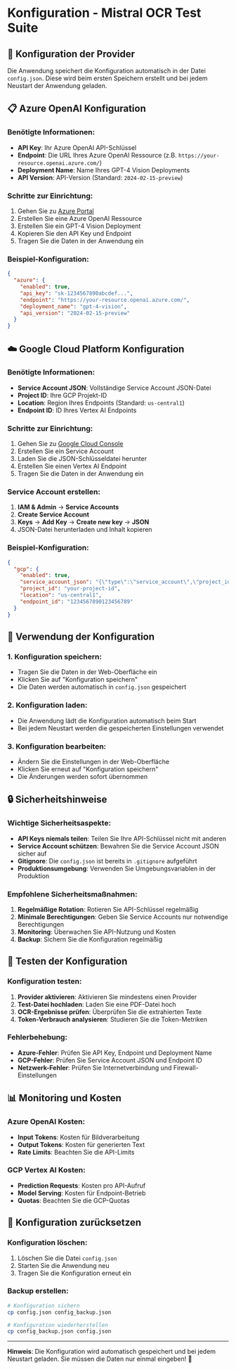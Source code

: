# Konfiguration - Mistral OCR Test Suite

## 🔧 **Konfiguration der Provider**

Die Anwendung speichert die Konfiguration automatisch in der Datei `config.json`. Diese wird beim ersten Speichern erstellt und bei jedem Neustart der Anwendung geladen.

## 📋 **Azure OpenAI Konfiguration**

### Benötigte Informationen:
- **API Key**: Ihr Azure OpenAI API-Schlüssel
- **Endpoint**: Die URL Ihres Azure OpenAI Ressource (z.B. `https://your-resource.openai.azure.com/`)
- **Deployment Name**: Name Ihres GPT-4 Vision Deployments
- **API Version**: API-Version (Standard: `2024-02-15-preview`)

### Schritte zur Einrichtung:
1. Gehen Sie zu [Azure Portal](https://portal.azure.com)
2. Erstellen Sie eine Azure OpenAI Ressource
3. Erstellen Sie ein GPT-4 Vision Deployment
4. Kopieren Sie den API Key und Endpoint
5. Tragen Sie die Daten in der Anwendung ein

### Beispiel-Konfiguration:
```json
{
  "azure": {
    "enabled": true,
    "api_key": "sk-1234567890abcdef...",
    "endpoint": "https://your-resource.openai.azure.com/",
    "deployment_name": "gpt-4-vision",
    "api_version": "2024-02-15-preview"
  }
}
```

## ☁️ **Google Cloud Platform Konfiguration**

### Benötigte Informationen:
- **Service Account JSON**: Vollständige Service Account JSON-Datei
- **Project ID**: Ihre GCP Projekt-ID
- **Location**: Region Ihres Endpoints (Standard: `us-central1`)
- **Endpoint ID**: ID Ihres Vertex AI Endpoints

### Schritte zur Einrichtung:
1. Gehen Sie zu [Google Cloud Console](https://console.cloud.google.com)
2. Erstellen Sie ein Service Account
3. Laden Sie die JSON-Schlüsseldatei herunter
4. Erstellen Sie einen Vertex AI Endpoint
5. Tragen Sie die Daten in der Anwendung ein

### Service Account erstellen:
1. **IAM & Admin** → **Service Accounts**
2. **Create Service Account**
3. **Keys** → **Add Key** → **Create new key** → **JSON**
4. JSON-Datei herunterladen und Inhalt kopieren

### Beispiel-Konfiguration:
```json
{
  "gcp": {
    "enabled": true,
    "service_account_json": "{\"type\":\"service_account\",\"project_id\":\"your-project\",...}",
    "project_id": "your-project-id",
    "location": "us-central1",
    "endpoint_id": "1234567890123456789"
  }
}
```

## 🚀 **Verwendung der Konfiguration**

### 1. Konfiguration speichern:
- Tragen Sie die Daten in der Web-Oberfläche ein
- Klicken Sie auf "Konfiguration speichern"
- Die Daten werden automatisch in `config.json` gespeichert

### 2. Konfiguration laden:
- Die Anwendung lädt die Konfiguration automatisch beim Start
- Bei jedem Neustart werden die gespeicherten Einstellungen verwendet

### 3. Konfiguration bearbeiten:
- Ändern Sie die Einstellungen in der Web-Oberfläche
- Klicken Sie erneut auf "Konfiguration speichern"
- Die Änderungen werden sofort übernommen

## 🔒 **Sicherheitshinweise**

### Wichtige Sicherheitsaspekte:
- **API Keys niemals teilen**: Teilen Sie Ihre API-Schlüssel nicht mit anderen
- **Service Account schützen**: Bewahren Sie die Service Account JSON sicher auf
- **Gitignore**: Die `config.json` ist bereits in `.gitignore` aufgeführt
- **Produktionsumgebung**: Verwenden Sie Umgebungsvariablen in der Produktion

### Empfohlene Sicherheitsmaßnahmen:
1. **Regelmäßige Rotation**: Rotieren Sie API-Schlüssel regelmäßig
2. **Minimale Berechtigungen**: Geben Sie Service Accounts nur notwendige Berechtigungen
3. **Monitoring**: Überwachen Sie API-Nutzung und Kosten
4. **Backup**: Sichern Sie die Konfiguration regelmäßig

## 🧪 **Testen der Konfiguration**

### Konfiguration testen:
1. **Provider aktivieren**: Aktivieren Sie mindestens einen Provider
2. **Test-Datei hochladen**: Laden Sie eine PDF-Datei hoch
3. **OCR-Ergebnisse prüfen**: Überprüfen Sie die extrahierten Texte
4. **Token-Verbrauch analysieren**: Studieren Sie die Token-Metriken

### Fehlerbehebung:
- **Azure-Fehler**: Prüfen Sie API Key, Endpoint und Deployment Name
- **GCP-Fehler**: Prüfen Sie Service Account JSON und Endpoint ID
- **Netzwerk-Fehler**: Prüfen Sie Internetverbindung und Firewall-Einstellungen

## 📊 **Monitoring und Kosten**

### Azure OpenAI Kosten:
- **Input Tokens**: Kosten für Bildverarbeitung
- **Output Tokens**: Kosten für generierten Text
- **Rate Limits**: Beachten Sie die API-Limits

### GCP Vertex AI Kosten:
- **Prediction Requests**: Kosten pro API-Aufruf
- **Model Serving**: Kosten für Endpoint-Betrieb
- **Quotas**: Beachten Sie die GCP-Quotas

## 🔄 **Konfiguration zurücksetzen**

### Konfiguration löschen:
1. Löschen Sie die Datei `config.json`
2. Starten Sie die Anwendung neu
3. Tragen Sie die Konfiguration erneut ein

### Backup erstellen:
```bash
# Konfiguration sichern
cp config.json config_backup.json

# Konfiguration wiederherstellen
cp config_backup.json config.json
```

---

**Hinweis**: Die Konfiguration wird automatisch gespeichert und bei jedem Neustart geladen. Sie müssen die Daten nur einmal eingeben! 🎯
